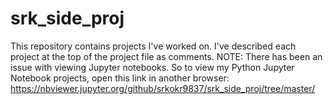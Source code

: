 # srk_side_proj
This repository contains projects I've worked on. I've described each project at the top of the project file as comments. NOTE: There has been an issue with viewing Jupyter notebooks. So to view my Python Jupyter Notebook projects, open this link in another browser: https://nbviewer.jupyter.org/github/srkokr9837/srk_side_proj/tree/master/
